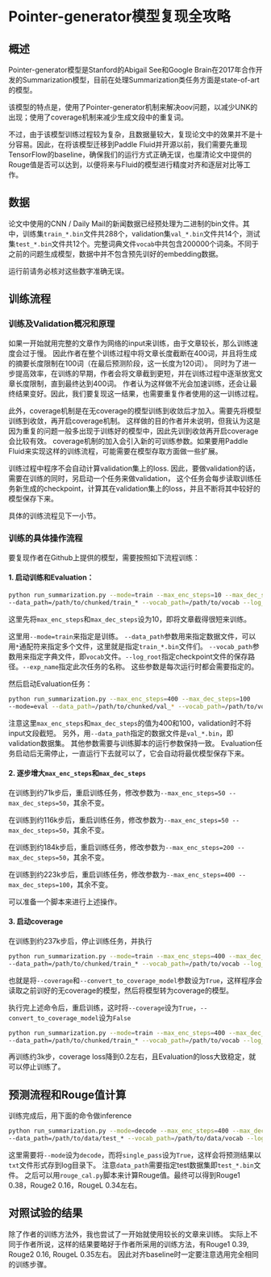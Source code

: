 # Pointer-generator模型复现全攻略

## 概述
Pointer-generator模型是Stanford的Abigail See和Google Brain在2017年合作开发的Summarization模型，目前在处理Summarization类任务方面是state-of-art的模型。

该模型的特点是，使用了Pointer-generator机制来解决oov问题，以减少UNK的出现；使用了coverage机制来减少生成文段中的重复词。

不过，由于该模型训练过程较为复杂，且数据量较大，复现论文中的效果并不是十分容易。因此，在将该模型迁移到Paddle Fluid并开源以前，我们需要先重现TensorFlow的baseline，确保我们的运行方式正确无误，也厘清论文中提供的Rouge值是否可以达到，以便将来与Fluid的模型进行精度对齐和逐层对比等工作。

## 数据
论文中使用的CNN / Daily Mail的新闻数据已经预处理为二进制的bin文件。其中，训练集`train_*.bin`文件共288个，validation集`val_*.bin`文件共14个，测试集`test_*.bin`文件共12个。完整词典文件`vocab`中共包含200000个词条。不同于之前的问题生成模型，数据中并不包含预先训好的embedding数据。

运行前请务必核对这些数字准确无误。

## 训练流程
### 训练及Validation概况和原理
如果一开始就用完整的文章作为网络的input来训练，由于文章较长，那么训练速度会过于慢。
因此作者在整个训练过程中将文章长度截断在400词，并且将生成的摘要长度限制在100词（在最后预测阶段，这一长度为120词）。
同时为了进一步提高效率，在训练的早期，作者会将文章截到更短，并在训练过程中逐渐放宽文章长度限制，直到最终达到400词。
作者认为这样做不光会加速训练，还会让最终结果变好。因此，我们要复现这一结果，也需要重复作者使用的这一训练过程。

此外，coverage机制是在无coverage的模型训练到收敛后才加入。需要先将模型训练到收敛，再开启coverage机制。
这样做的目的作者并未说明，但我认为这是因为重复的问题一般多出现于训练好的模型中，因此先训到收敛再开启coverage会比较有效。
coverage机制的加入会引入新的可训练参数。如果要用Paddle Fluid来实现这样的训练流程，可能需要在模型存取方面做一些扩展。

训练过程中程序不会自动计算validation集上的loss. 
因此，要做validation的话，需要在训练的同时，另启动一个任务来做validation，
这个任务会每步读取训练任务新生成的checkpoint，计算其在validation集上的loss，并且不断将其中较好的模型保存下来。

具体的训练流程见下一小节。

### 训练的具体操作流程
要复现作者在Github上提供的模型，需要按照如下流程训练：

#### 1. 启动训练和Evaluation：
```sh
python run_summarization.py --mode=train --max_enc_steps=10 --max_dec_steps=10
--data_path=/path/to/chunked/train_* --vocab_path=/path/to/vocab --log_root=/path/to/a/log/directory --exp_name=myexperiment
```
这里先将`max_enc_steps`和`max_dec_steps`设为10，即将文章截得很短来训练。

这里用`--mode=train`来指定是训练。
`--data_path`参数用来指定数据文件，可以用`*`通配符来指定多个文件，这里就是指定`train_*.bin`文件们。
`--vocab_path`参数用来指定字典文件，即`vocab`文件。`--log_root`指定checkpoint文件的保存路径。`--exp_name`指定此次任务的名称。
这些参数是每次运行时都会需要指定的。

然后启动Evaluation任务：
```sh
python run_summarization.py --max_enc_steps=400 --max_dec_steps=100
--mode=eval --data_path=/path/to/chunked/val_* --vocab_path=/path/to/vocab --log_root=/path/to/a/log/directory --exp_name=myexperiment
```
注意这里`max_enc_steps`和`max_dec_steps`的值为400和100，validation时不将input文段截短。
另外，用`--data_path`指定的数据文件是`val_*.bin`，即validation数据集。
其他参数需要与训练脚本的运行参数保持一致。
Evaluation任务启动后无需停止，一直运行下去就可以了，它会自动将最优模型保存下来。

#### 2. 逐步增大`max_enc_steps`和`max_dec_steps`
在训练到约71k步后，重启训练任务，修改参数为`--max_enc_steps=50 --max_dec_steps=50`，其余不变。

在训练到约116k步后，重启训练任务，修改参数为`--max_enc_steps=50 --max_dec_steps=50`，其余不变。

在训练到约184k步后，重启训练任务，修改参数为`--max_enc_steps=200 --max_dec_steps=50`，其余不变。

在训练到约223k步后，重启训练任务，修改参数为`--max_enc_steps=400 --max_dec_steps=100`，其余不变。

可以准备一个脚本来进行上述操作。

#### 3. 启动coverage
在训练到约237k步后，停止训练任务，并执行
```sh
python run_summarization.py --mode=train --max_enc_steps=400 --max_dec_steps=100 --coverage=1 --convert_to_coverage_model=1
--data_path=/path/to/chunked/train_* --vocab_path=/path/to/vocab --log_root=/path/to/a/log/directory --exp_name=myexperiment
```
也就是将`--coverage`和`--convert_to_coverage_model`参数设为`True`，这样程序会读取之前训好的无coverage的模型，然后将模型转为coverage的模型。

执行完上述命令后，重启训练，这时将`--coverage`设为`True`，`--convert_to_coverage_model`设为`False`
```sh
python run_summarization.py --mode=train --max_enc_steps=400 --max_dec_steps=100 --coverage=1
--data_path=/path/to/chunked/train_* --vocab_path=/path/to/vocab --log_root=/path/to/a/log/directory --exp_name=myexperiment
```
再训练约3k步，coverage loss降到0.2左右，且Evaluation的loss大致稳定，就可以停止训练了。

## 预测流程和Rouge值计算
训练完成后，用下面的命令做inference
```sh
python run_summarization.py --mode=decode --max_enc_steps=400 --max_dec_steps=120 --coverage=1 --single_pass=1
--data_path=/path/to/data/test_* --vocab_path=/path/to/data/vocab --log_root=/path/to/a/log/directory --exp_name=myexperiment
```
这里需要将`--mode`设为`decode`，而将`single_pass`设为`True`，这样会将预测结果以`txt`文件形式存到log目录下。
注意`data_path`需要指定test数据集即`test_*.bin`文件。
之后可以用`rouge_cal.py`脚本来计算Rouge值。最终可以得到Rouge1 0.38，Rouge2 0.16，RougeL 0.34左右。

## 对照试验的结果
除了作者的训练方法外，我也尝试了一开始就使用较长的文章来训练。
实际上不同于作者所说，这样的结果要略好于作者所采用的训练方法，有Rouge1 0.39, Rouge2 0.16, RougeL 0.35左右。
因此对齐baseline时一定要注意选用完全相同的训练步骤。